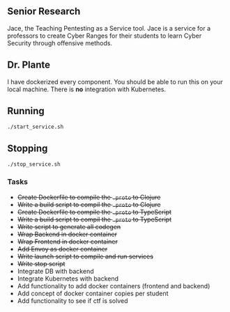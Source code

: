 ## Senior Research

Jace, the Teaching Pentesting as a Service tool. Jace is a service for a professors to create Cyber Ranges for their students to learn Cyber Security through offensive methods.

## Dr. Plante
I have dockerized every component. You should be able to run this on your local machine. There is **no** integration with Kubernetes. 

## Running
```
./start_service.sh
```

## Stopping
```
./stop_service.sh
```

### Tasks
- ~~Create Dockerfile to compile the `.proto` to Clojure~~
- ~~Write a build script to compil the `.proto` to Clojure~~
- ~~Create Dockerfile to compile the `.proto` to TypeScript~~
- ~~Write a build script to compil the `.proto` to TypeScript~~
- ~~Write script to generate all codegen~~
- ~~Wrap Backend in docker container~~
- ~~Wrap Frontend in docker container~~
- ~~Add Envoy as docker container~~
- ~~Write launch script to compile and run services~~
- ~~Write stop script~~
- Integrate DB with backend
- Integrate Kubernetes with backend
- Add functionality to add docker containers (frontend and backend)
- Add concept of docker container copies per student
- Add functionality to see if ctf is solved
